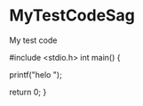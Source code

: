 MyTestCodeSag
=============
My test code

#include <stdio.h>
int main() {

printf("helo ");

return 0;
}
